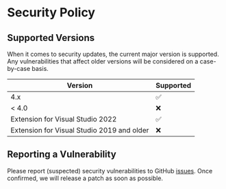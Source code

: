 # Security Policy

## Supported Versions

When it comes to security updates, the current major version is supported.
Any vulnerabilities that affect older versions will be considered on a case-by-case basis.

| Version | Supported          |
| ------- | ------------------ |
| 4.x     | :white_check_mark: |
| < 4.0   | :x:                |
| Extension for Visual Studio 2022 | :white_check_mark: |
| Extension for Visual Studio 2019 and older | :x: |

## Reporting a Vulnerability

Please report (suspected) security vulnerabilities to GitHub [issues](https://github.com/JosefPihrt/Roslynator/issues/new).
Once confirmed, we will release a patch as soon as possible.